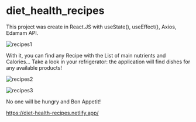 # diet_health_recipes

This project was create in React.JS with useState(), useEffect(), Axios, Edamam API.

![recipes1](https://user-images.githubusercontent.com/91973134/186171765-aed14436-d82d-4483-9acc-746051fd893b.jpg)

With it, you can find any Recipe with the List of main nutrients and Calories... Take a look in your refrigerator: the application will find dishes for any available products!

![recipes2](https://user-images.githubusercontent.com/91973134/186171853-994d507f-2df5-4067-a9a6-d320d81439b0.jpg)

![recipes3](https://user-images.githubusercontent.com/91973134/186171974-e427e1fd-3ed6-47e9-94c2-95d25d0d3cc9.jpg)

No one will be hungry and Bon Appetit!

https://diet-health-recipes.netlify.app/
